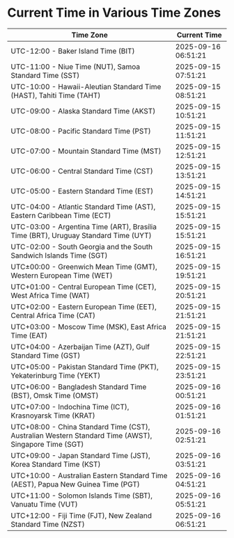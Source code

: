 # Current Time in Various Time Zones

| Time Zone | Current Time |
|-----------|--------------|
| UTC-12:00 - Baker Island Time (BIT) | 2025-09-16 06:51:21 |
| UTC-11:00 - Niue Time (NUT), Samoa Standard Time (SST) | 2025-09-15 07:51:21 |
| UTC-10:00 - Hawaii-Aleutian Standard Time (HAST), Tahiti Time (TAHT) | 2025-09-15 08:51:21 |
| UTC-09:00 - Alaska Standard Time (AKST) | 2025-09-15 10:51:21 |
| UTC-08:00 - Pacific Standard Time (PST) | 2025-09-15 11:51:21 |
| UTC-07:00 - Mountain Standard Time (MST) | 2025-09-15 12:51:21 |
| UTC-06:00 - Central Standard Time (CST) | 2025-09-15 13:51:21 |
| UTC-05:00 - Eastern Standard Time (EST) | 2025-09-15 14:51:21 |
| UTC-04:00 - Atlantic Standard Time (AST), Eastern Caribbean Time (ECT) | 2025-09-15 15:51:21 |
| UTC-03:00 - Argentina Time (ART), Brasília Time (BRT), Uruguay Standard Time (UYT) | 2025-09-15 15:51:21 |
| UTC-02:00 - South Georgia and the South Sandwich Islands Time (SGT) | 2025-09-15 16:51:21 |
| UTC±00:00 - Greenwich Mean Time (GMT), Western European Time (WET) | 2025-09-15 19:51:21 |
| UTC+01:00 - Central European Time (CET), West Africa Time (WAT) | 2025-09-15 20:51:21 |
| UTC+02:00 - Eastern European Time (EET), Central Africa Time (CAT) | 2025-09-15 21:51:21 |
| UTC+03:00 - Moscow Time (MSK), East Africa Time (EAT) | 2025-09-15 21:51:21 |
| UTC+04:00 - Azerbaijan Time (AZT), Gulf Standard Time (GST) | 2025-09-15 22:51:21 |
| UTC+05:00 - Pakistan Standard Time (PKT), Yekaterinburg Time (YEKT) | 2025-09-15 23:51:21 |
| UTC+06:00 - Bangladesh Standard Time (BST), Omsk Time (OMST) | 2025-09-16 00:51:21 |
| UTC+07:00 - Indochina Time (ICT), Krasnoyarsk Time (KRAT) | 2025-09-16 01:51:21 |
| UTC+08:00 - China Standard Time (CST), Australian Western Standard Time (AWST), Singapore Time (SGT) | 2025-09-16 02:51:21 |
| UTC+09:00 - Japan Standard Time (JST), Korea Standard Time (KST) | 2025-09-16 03:51:21 |
| UTC+10:00 - Australian Eastern Standard Time (AEST), Papua New Guinea Time (PGT) | 2025-09-16 04:51:21 |
| UTC+11:00 - Solomon Islands Time (SBT), Vanuatu Time (VUT) | 2025-09-16 05:51:21 |
| UTC+12:00 - Fiji Time (FJT), New Zealand Standard Time (NZST) | 2025-09-16 06:51:21 |
